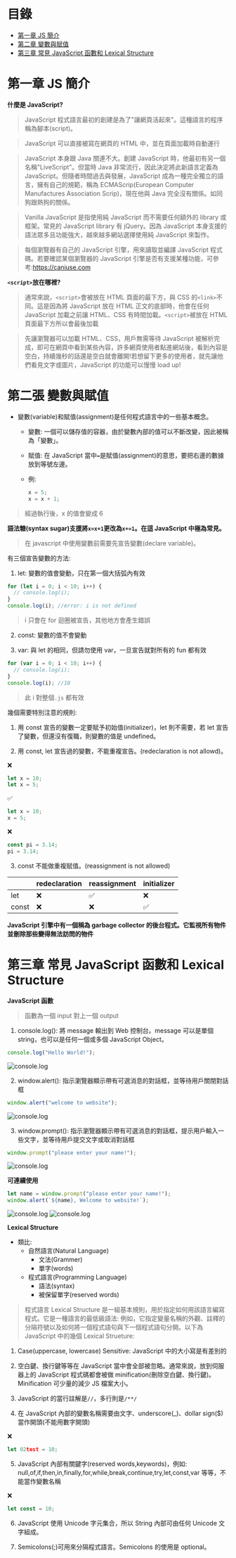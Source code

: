 # 目錄

- [第一章 JS 簡介](#第一章-JS簡介)
- [第二章 變數與賦值](#第二章-變數與賦值)
- [第三章 常見 JavaScript 函數和 Lexical Structure](#第三章-常見-JavaScript-函數和-Lexical-Structure)

# 第一章 JS 簡介

**什麼是 JavaScript?**

> JavaScript 程式語言最初的創建是為了"讓網頁活起來"。這種語言的程序稱為腳本(script)。

> JavaScript 可以直接被寫在網頁的 HTML 中，並在頁面加載時自動運行

> JavaScript 本身跟 Java 關連不大。創建 JavaScript 時，他最初有另一個名稱"LiveScript"。但當時 Java 非常流行，因此決定將此新語言定義為 JavaScript。但隨者時間過去與發展，JavaScript 成為一種完全獨立的語言，擁有自己的規範，稱為 ECMAScrip(European Computer Manufactures Association Scrip)，現在他與 Java 完全沒有關係。如同狗跟熱狗的關係。

> Vanilla JavaScript 是指使用純 JavaScript 而不需要任何額外的 library 或框架。常見的 JavaScript library 有 jQuery。因為 JavaScript 本身支援的語法眾多且功能強大，越來越多網站選擇使用純 JavaScript 來製作。

> 每個瀏覽器有自己的 JavaScript 引擎，用來讀取並編譯 JavaScript 程式碼。若要確認某個瀏覽器的 JavaScript 引擎是否有支援某種功能，可參考:https://caniuse.com

**`<script>`放在哪裡?**

> 通常來說，`<script>`會被放在 HTML 頁面的最下方，與 CSS 的`<link>`不同。這是因為將 JavaScript 放在 HTML 正文的底部時，他會在任何 JavaScript 加載之前讓 HTML、CSS 有時間加載。`<script>`被放在 HTML 頁面最下方所以會最後加載

> 先讓瀏覽器可以加載 HTML、CSS，用戶無需等待 JavaScript 被解析完成，即可在網頁中看到某些內容，許多網頁使用者點進網站後，看到內容是空白，持續幾秒的話還是空白就會離開!若想留下更多的使用者，就先讓他們看見文字或圖片，JavaScript 的功能可以慢慢 load up!

# 第二張 變數與賦值

- 變數(variable)和賦值(assignment)是任何程式語言中的一些基本概念。

  - 變數: 一個可以儲存值的容器，由於變數內部的值可以不斷改變，因此被稱為「變數」。

  - 賦值: 在 JavaScript 當中`=`是賦值(assignment)的意思，要把右邊的數據放到等號左邊。

  - 例:

    ```js
    x = 5;
    x = x + 1;
    ```

> 經過執行後，x 的值會變成 6

**語法糖(syntax sugar)支援將`x=x+1`更改為`x+=1`。在這 JavaScript 中極為常見。**

> 在 javascript 中使用變數前需要先宣告變數(declare variable)。

有三個宣告變數的方法:

1. let: 變數的值會變動，只在第一個大括弧內有效

```js
for (let i = 0; i < 10; i++) {
  // console.log(i);
}
console.log(i); //error: i is not defined
```

> i 只會在 for 迴圈被宣告，其他地方會產生錯誤

2. const: 變數的值不會變動

3. var: 與 let 的相同，但請勿使用 var，一旦宣告就對所有的 fun 都有效

```js
for (var i = 0; i < 10; i++) {
  // console.log(i);
}
console.log(i); //10
```

> 此 i 對整個`.js` 都有效

幾個需要特別注意的規則:

1. 用 const 宣告的變數一定要賦予初始值(initializer)，let 則不需要，若 let 宣告了變數，但還沒有復職，則變數的值是 undefined。

2. 用 const, let 宣告過的變數，不能重複宣告。(redeclaration is not allowd)。

❌

```js
let x = 10;
let x = 5;
```

✅

```js
let x = 10;
x = 5;
```

❌

```js
const pi = 3.14;
pi = 3.14;
```

3. const 不能做重複賦值。(reassignment is not allowed)

|       | redeclaration | reassignment | initializer |
| ----- | ------------- | ------------ | ----------- |
| let   | ❌            | ✅           | ❌          |
| const | ❌            | ❌           | ✅          |

**JavaScript 引擎中有一個稱為 garbage collector 的後台程式。它監視所有物件並刪除那些變得無法訪問的物件**

# 第三章 常見 JavaScript 函數和 Lexical Structure

**JavaScript 函數**

> 函數為一個 input 對上一個 output

1. console.log(): 將 message 輸出到 Web 控制台。message 可以是單個 string，也可以是任何一個或多個 JavaScript Object。

```js
console.log("Hello World!");
```

![console.log](../../img/javascript/04.png)

2. window.alert(): 指示瀏覽器顯示帶有可選消息的對話框，並等待用戶關閉對話框

```js
window.alert("welcome to website");
```

![console.log](../../img/javascript/05.png)

3. window.prompt(): 指示瀏覽器顯示帶有可選消息的對話框，提示用戶輸入一些文字，並等待用戶提交文字或取消對話框

```js
window.prompt("please enter your name!");
```

![console.log](../../img/javascript/06.png)

**可連續使用**

```js
let name = window.prompt("please enter your name!");
window.alert(`${name}, Welcome to website!`);
```

![console.log](../../img/javascript/07.png)
![console.log](../../img/javascript/08.png)

**Lexical Structure**

- 類比:
  - 自然語言(Natural Language)
    - 文法(Grammer)
    - 單字(words)
  - 程式語言(Programming Language)
    - 語法(syntax)
    - 被保留單字(reserved words)

> 程式語言 Lexical Structure 是一組基本規則，用於指定如何用該語言編寫程式。它是一種語言的最低級語法: 例如，它指定變量名稱的外觀、註釋的分隔符號以及如何將一個程式語句與下一個程式語句分開。以下為 JavaScript 中的幾個 Lexical Strueture:

1. Case(uppercase, lowercase) Sensitive: JavaScript 中的大小寫是有差別的

2. 空白鍵、換行鍵等等在 JavaScript 當中會全部被忽略。通常來說，放到伺服器上的 JavaScript 程式碼都會被做 minification(刪除空白鍵、換行鍵)。Minification 可少量的減少 JS 檔案大小。

3. JavaScript 的當行註解是`//`，多行則是`/**/`

4. 在 JavaScript 內部的變數名稱需要由文字、underscore(\_)、dollar sign($)當作開頭(不能用數字開頭)

❌

```js
let 02test = 10;
```

5. JavaScript 內部有關鍵字(reserved words,keywords)，例如: null,of,if,then,in,finally,for,while,break,continue,try,let,const,var 等等，不能當作變數名稱

❌

```js
let const = 10;
```

6. JavaScript 使用 Unicode 字元集合，所以 String 內部可由任何 Unicode 文字組成。

7. Semicolons(;)可用來分隔程式語言。Semicolons 的使用是 optional。
